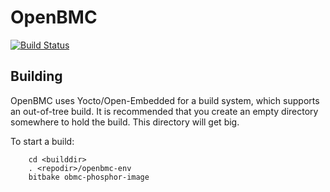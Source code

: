 # OpenBMC #

[![Build Status](https://openpower.xyz/buildStatus/icon?job=openbmc-build)](https://openpower.xyz/job/openbmc-build/)

## Building ##

OpenBMC uses Yocto/Open-Embedded for a build system, which supports an 
out-of-tree build.  It is recommended that you create an empty directory
somewhere to hold the build.  This directory will get big.

To start a build:

```
    cd <builddir>
    . <repodir>/openbmc-env
    bitbake obmc-phosphor-image
```
